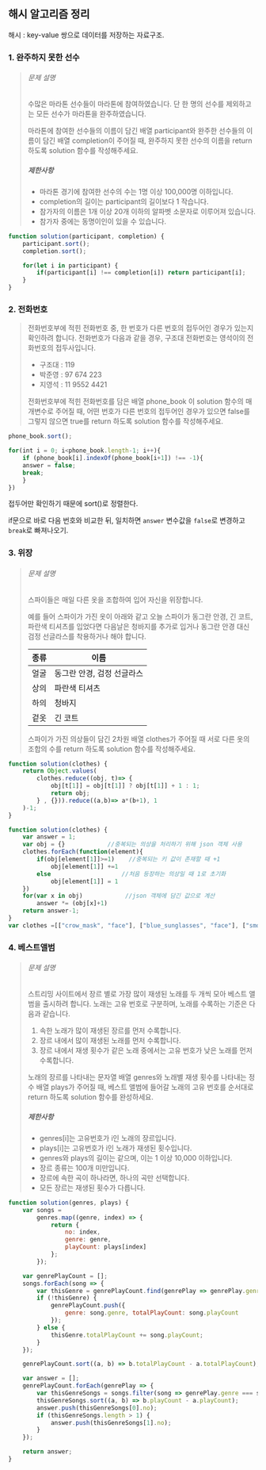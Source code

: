 ## 해시 알고리즘 정리

해시 : key-value 쌍으로 데이터를 저장하는 자료구조.

### 1. 완주하지 못한 선수

> ###### 문제 설명
>
> 수많은 마라톤 선수들이 마라톤에 참여하였습니다. 단 한 명의 선수를 제외하고는 모든 선수가 마라톤을 완주하였습니다.
>
> 마라톤에 참여한 선수들의 이름이 담긴 배열 participant와 완주한 선수들의 이름이 담긴 배열 completion이 주어질 때, 완주하지 못한 선수의 이름을 return 하도록 solution 함수를 작성해주세요.
>
> ##### 제한사항
>
> - 마라톤 경기에 참여한 선수의 수는 1명 이상 100,000명 이하입니다.
> - completion의 길이는 participant의 길이보다 1 작습니다.
> - 참가자의 이름은 1개 이상 20개 이하의 알파벳 소문자로 이루어져 있습니다.
> - 참가자 중에는 동명이인이 있을 수 있습니다.

```javascript
function solution(participant, completion) {
    participant.sort();
    completion.sort();

    for(let i in participant) {
        if(participant[i] !== completion[i]) return participant[i];
    }
}
```



### 2. 전화번호 

>  전화번호부에 적힌 전화번호 중, 한 번호가 다른 번호의 접두어인 경우가 있는지 확인하려 합니다.
> 전화번호가 다음과 같을 경우, 구조대 전화번호는 영석이의 전화번호의 접두사입니다.
>
> - 구조대 : 119
> - 박준영 : 97 674 223
> - 지영석 : 11 9552 4421
>
> 전화번호부에 적힌 전화번호를 담은 배열 phone_book 이 solution 함수의 매개변수로 주어질 때, 어떤 번호가 다른 번호의 접두어인 경우가 있으면 false를 그렇지 않으면 true를 return 하도록 solution 함수를 작성해주세요.

```javascript
phone_book.sort();

for(int i = 0; i<phone_book.length-1; i++){
	if (phone_book[i].indexOf(phone_book[i+1]) !== -1){
	answer = false;
	break;
	}
})
```

접두어만 확인하기 때문에 sort()로 정렬한다.

if문으로 바로 다음 번호와 비교한 뒤, 일치하면 `answer` 변수값을 `false`로 변경하고 `break`로 빠져나오기.



### 3. 위장

> ###### 문제 설명
>
> 스파이들은 매일 다른 옷을 조합하여 입어 자신을 위장합니다.
>
> 예를 들어 스파이가 가진 옷이 아래와 같고 오늘 스파이가 동그란 안경, 긴 코트, 파란색 티셔츠를 입었다면 다음날은 청바지를 추가로 입거나 동그란 안경 대신 검정 선글라스를 착용하거나 해야 합니다.
>
> | 종류 | 이름                       |
> | ---- | -------------------------- |
> | 얼굴 | 동그란 안경, 검정 선글라스 |
> | 상의 | 파란색 티셔츠              |
> | 하의 | 청바지                     |
> | 겉옷 | 긴 코트                    |
>
> 스파이가 가진 의상들이 담긴 2차원 배열 clothes가 주어질 때 서로 다른 옷의 조합의 수를 return 하도록 solution 함수를 작성해주세요.

```javascript
function solution(clothes) {
    return Object.values(
        clothes.reduce((obj, t)=> {
            obj[t[1]] = obj[t[1]] ? obj[t[1]] + 1 : 1;
            return obj;
        } , {})).reduce((a,b)=> a*(b+1), 1
    )-1;    
}
```

```javascript
function solution(clothes) {
    var answer = 1;
    var obj = {}            //중복되는 의상을 처리하기 위해 json 객체 사용
    clothes.forEach(function(element){
        if(obj[element[1]]>=1)    //중복되는 키 값이 존재할 때 +1
            obj[element[1]] +=1
        else                    //처음 등장하는 의상일 때 1로 초기화
            obj[element[1]] = 1
    })
    for(var x in obj)            //json 객체에 담긴 값으로 계산
        answer *= (obj[x]+1)
    return answer-1;
}
var clothes =[["crow_mask", "face"], ["blue_sunglasses", "face"], ["smoky_makeup", "face"]]
```



### 4. 베스트앨범

> ###### 문제 설명
>
> 스트리밍 사이트에서 장르 별로 가장 많이 재생된 노래를 두 개씩 모아 베스트 앨범을 출시하려 합니다. 노래는 고유 번호로 구분하며, 노래를 수록하는 기준은 다음과 같습니다.
>
> 1. 속한 노래가 많이 재생된 장르를 먼저 수록합니다.
> 2. 장르 내에서 많이 재생된 노래를 먼저 수록합니다.
> 3. 장르 내에서 재생 횟수가 같은 노래 중에서는 고유 번호가 낮은 노래를 먼저 수록합니다.
>
> 노래의 장르를 나타내는 문자열 배열 genres와 노래별 재생 횟수를 나타내는 정수 배열 plays가 주어질 때, 베스트 앨범에 들어갈 노래의 고유 번호를 순서대로 return 하도록 solution 함수를 완성하세요.
>
> ##### 제한사항
>
> - genres[i]는 고유번호가 i인 노래의 장르입니다.
> - plays[i]는 고유번호가 i인 노래가 재생된 횟수입니다.
> - genres와 plays의 길이는 같으며, 이는 1 이상 10,000 이하입니다.
> - 장르 종류는 100개 미만입니다.
> - 장르에 속한 곡이 하나라면, 하나의 곡만 선택합니다.
> - 모든 장르는 재생된 횟수가 다릅니다.

```javascript
function solution(genres, plays) {
    var songs = 
        genres.map((genre, index) => {
            return {
                no: index,
                genre: genre,
                playCount: plays[index]    
            };
        });

    var genrePlayCount = [];
    songs.forEach(song => {
        var thisGenre = genrePlayCount.find(genrePlay => genrePlay.genre === song.genre);
        if (!thisGenre) {
            genrePlayCount.push({
                genre: song.genre, totalPlayCount: song.playCount
            });
        } else {
            thisGenre.totalPlayCount += song.playCount;
        }
    });

    genrePlayCount.sort((a, b) => b.totalPlayCount - a.totalPlayCount);

    var answer = [];
    genrePlayCount.forEach(genrePlay => {
        var thisGenreSongs = songs.filter(song => genrePlay.genre === song.genre);
        thisGenreSongs.sort((a, b) => b.playCount - a.playCount);
        answer.push(thisGenreSongs[0].no);
        if (thisGenreSongs.length > 1) {
            answer.push(thisGenreSongs[1].no);
        }
    });

    return answer;
}
```

